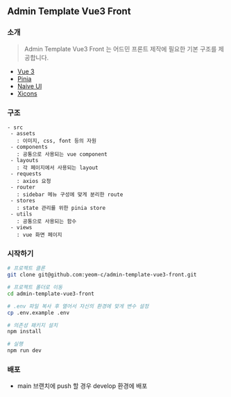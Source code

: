 ## Admin Template Vue3 Front

### 소개
> Admin Template Vue3 Front 는 어드민 프론트 제작에 필요한 기본 구조를 제공합니다.
- [Vue 3](https://vuejs.org)
- [Pinia](https://pinia.vuejs.org/)
- [Naive UI](https://www.naiveui.com/en-US/os-theme)
- [Xicons](https://www.xicons.org)

### 구조
```
- src
 - assets
   : 이미지, css, font 등의 자원
 - components
   : 공통으로 사용되는 vue component
 - layouts
   : 각 페이지에서 사용되는 layout
 - requests
   : axios 요청
 - router
   : sidebar 메뉴 구성에 맞게 분리한 route
 - stores
   : state 관리를 위한 pinia store
 - utils
   : 공통으로 사용되는 함수
 - views
   : vue 화면 페이지
```

### 시작하기
```bash
# 프로젝트 클론
git clone git@github.com:yeom-c/admin-template-vue3-front.git

# 프로젝트 폴더로 이동
cd admin-template-vue3-front

# .env 파일 복사 후 열어서 자신의 환경에 맞게 변수 설정
cp .env.example .env

# 의존성 패키지 설치
npm install

# 실행
npm run dev
```

### 배포
- main 브랜치에 push 할 경우 develop 환경에 배포
